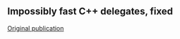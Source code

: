 ## Impossibly fast C++ delegates, fixed

[Original publication](https://www.codeproject.com/Articles/1170503/The-Impossibly-Fast-Cplusplus-Delegates-Fixed)

